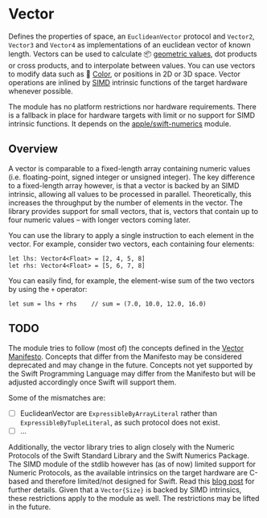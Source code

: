 # Vector

Defines the properties of space, an `EuclideanVector` protocol and `Vector2`, `Vector3` and `Vector4` as implementations of an euclidean
vector of known length. Vectors can be used to calculate 📦 [geometric values](https:/github.com/markuswntr/geometry), dot products or
cross products, and to interpolate between values. You can use vectors to modify data such as
🎨 [Color](https:/github.com/markuswntr/color), or positions in 2D or 3D space. Vector operations are inlined by 
[SIMD](https://en.wikipedia.org/wiki/SIMD) intrinsic functions of the target hardware whenever possible.  

The module has no platform restrictions nor hardware requirements.
There is a fallback in place for hardware targets with limit or no support for SIMD intrinsic functions.
It depends on the [apple/swift-numerics](https:/github.com/apple/swift-numerics) module.

## Overview

A vector is comparable to a fixed-length array containing numeric values (i.e. floating-point, signed integer or unsigned integer).
The key difference to a fixed-length array however, is that a vector is backed by an SIMD intrinsic, allowing all values to be processed in
parallel. Theoretically, this increases the throughput by the number of elements in the vector.
The library provides support for small vectors, that is, vectors that contain up to four numeric values – with longer vectors coming later. 

You can use the library to apply a single instruction to each element in the vector.
For example, consider two vectors, each containing four elements:

```
let lhs: Vector4<Float> = [2, 4, 5, 8]
let rhs: Vector4<Float> = [5, 6, 7, 8]
```

You can easily find, for example, the element-wise sum of the two vectors by using the `+` operator:

```
let sum = lhs + rhs    // sum = (7.0, 10.0, 12.0, 16.0)
```

## TODO

The module tries to follow (most of) the concepts defined in the
[Vector Manifesto](https://gist.github.com/kelvin13/9689ead534d8f2d4e8792a66690ea002).
Concepts that differ from the Manifesto may be considered deprecated and may change in the future.
Concepts not yet supported by the Swift Programming Language may differ from the Manifesto but will be
adjusted accordingly once Swift will support them.

Some of the mismatches are:

- [ ] EuclideanVector are `ExpressibleByArrayLiteral` rather than `ExpressibleByTupleLiteral`, as such protocol does not exist.
- [ ] ...

Additionally, the vector library tries to align closely with the Numeric Protocols of the Swift Standard Library and the Swift Numerics Package.
The SIMD module of the stdlib however has (as of now) limited support for Numeric Protocols, as the available intrinsics on the target hardware
are C-based and therefore limited/not designed for Swift. Read this [blog post](wntr.me/posts/) for further details. Given that a `Vector{Size}`
is backed by SIMD intrinsics, these restrictions apply to the module as well. The restrictions may be lifted in the future. 
